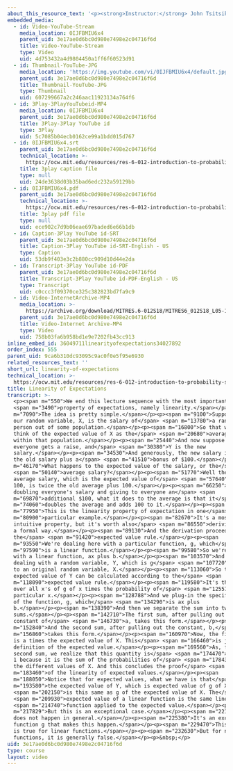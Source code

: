 ```yaml
---
about_this_resource_text: '<p><strong>Instructor:</strong> John Tsitsiklis</p>'
embedded_media:
  - id: Video-YouTube-Stream
    media_location: 0IJFBMIU6x4
    parent_uid: 3e17ae0d6bc0d980e7498e2c04716f6d
    title: Video-YouTube-Stream
    type: Video
    uid: 4d753432a4d9804450a1ff6f60523d91
  - id: Thumbnail-YouTube-JPG
    media_location: 'https://img.youtube.com/vi/0IJFBMIU6x4/default.jpg'
    parent_uid: 3e17ae0d6bc0d980e7498e2c04716f6d
    title: Thumbnail-YouTube-JPG
    type: Thumbnail
    uid: 607299667a2c246aac11923134a764f6
  - id: 3Play-3PlayYouTubeid-MP4
    media_location: 0IJFBMIU6x4
    parent_uid: 3e17ae0d6bc0d980e7498e2c04716f6d
    title: 3Play-3Play YouTube id
    type: 3Play
    uid: 5c7085b04ecb0162ce99a1bdd015d767
  - id: 0IJFBMIU6x4.srt
    parent_uid: 3e17ae0d6bc0d980e7498e2c04716f6d
    technical_location: >-
      https://ocw.mit.edu/resources/res-6-012-introduction-to-probability-spring-2018/part-i-the-fundamentals/linearity-of-expectations/0IJFBMIU6x4.srt
    title: 3play caption file
    type: null
    uid: 24de3638d03b35bad6edc232a59129bb
  - id: 0IJFBMIU6x4.pdf
    parent_uid: 3e17ae0d6bc0d980e7498e2c04716f6d
    technical_location: >-
      https://ocw.mit.edu/resources/res-6-012-introduction-to-probability-spring-2018/part-i-the-fundamentals/linearity-of-expectations/0IJFBMIU6x4.pdf
    title: 3play pdf file
    type: null
    uid: ece902c7d9b06eae697baded6e66b1db
  - id: Caption-3Play YouTube id-SRT
    parent_uid: 3e17ae0d6bc0d980e7498e2c04716f6d
    title: Caption-3Play YouTube id-SRT-English - US
    type: Caption
    uid: 53db9f403e3c2b880cc909d10d44e2da
  - id: Transcript-3Play YouTube id-PDF
    parent_uid: 3e17ae0d6bc0d980e7498e2c04716f6d
    title: Transcript-3Play YouTube id-PDF-English - US
    type: Transcript
    uid: c0ccc3f09370ce325c382823bd7fa9c9
  - id: Video-InternetArchive-MP4
    media_location: >-
      https://archive.org/download/MITRES.6-012S18/MITRES6_012S18_L05-11_300k.mp4
    parent_uid: 3e17ae0d6bc0d980e7498e2c04716f6d
    title: Video-Internet Archive-MP4
    type: Video
    uid: 758b03fa6b958bd1e9e7202fb43cc913
inline_embed_id: 36049711linearityofexpectations34027892
order_index: 555
parent_uid: 9ca6b310dc93095c9ac0f0e5f95e6930
related_resources_text: ''
short_url: linearity-of-expectations
technical_location: >-
  https://ocw.mit.edu/resources/res-6-012-introduction-to-probability-spring-2018/part-i-the-fundamentals/linearity-of-expectations
title: Linearity of Expectations
transcript: >-
  <p><span m="550">We end this lecture sequence with the most important</span>
  <span m="3490">property of expectations, namely linearity.</span></p><p><span
  m="7090">The idea is pretty simple.</span></p><p><span m="9100">Suppose that
  our random variable, X, is the salary of</span> <span m="13780">a random
  person out of some population.</span></p><p><span m="16800">So that we can
  think of the expected value of X as the</span> <span m="20680">average salary
  within that population.</span></p><p><span m="25440">And now suppose that
  everyone gets a raise, and</span> <span m="30380">Y is the new
  salary.</span></p><p><span m="34530">And generously, the new salary is twice
  the old salary plus a</span> <span m="41510">bonus of $100.</span></p><p><span
  m="46170">What happens to the expected value of the salary, or the</span>
  <span m="50140">average salary?</span></p><p><span m="51770">Well the new
  average salary, which is the expected value of</span> <span m="57640">2X plus
  100, is twice the old average plus 100.</span></p><p><span m="66250">So
  doubling everyone's salary and giving to everyone an</span> <span
  m="69870">additional $100, what it does to the average is that it</span> <span
  m="74060">doubles the average and adds 100 to it.</span></p><p><span
  m="77950">This is the linearity property of expectation in one</span> <span
  m="80900">particular example.</span></p><p><span m="82670">It's a most
  intuitive property, but it's worth also</span> <span m="86550">deriving it in
  a formal way.</span></p><p><span m="89130">And the derivation proceeds through
  the</span> <span m="91420">expected value rule.</span></p><p><span
  m="93550">We're dealing here with a particular function, g, which</span> <span
  m="97590">is a linear function.</span></p><p><span m="99580">So we're dealing
  with a linear function, ax plus b.</span></p><p><span m="103570">And we're
  dealing with a random variable, Y, which is g</span> <span m="107720">applied
  to an original random variable, X.</span></p><p><span m="113060">So the
  expected value of Y can be calculated according to the</span> <span
  m="118090">expected value rule.</span></p><p><span m="119580">It's the sum
  over all x's of g of x times the probability of</span> <span m="125570">that
  particular x.</span></p><p><span m="128788">And we plug-in the specific form
  of the function, g, which</span> <span m="134290">is ax plus
  b.</span></p><p><span m="138390">And then we separate the sum into two
  sums.</span></p><p><span m="142710">The first sum, after pulling out a
  constant of</span> <span m="146730">a, takes this form.</span></p><p><span
  m="152840">And the second sum, after pulling out the constant, b,</span> <span
  m="156860">takes this form.</span></p><p><span m="160970">Now, the first sum
  is a times the expected value of X. This</span> <span m="166460">is just the
  definition of the expected value.</span></p><p><span m="169560">As, for the
  second sum, we realize that this quantity is</span> <span m="174470">equal to
  1 because it is the sum of the probabilities of</span> <span m="178430">all
  the different values of X. And this concludes the proof</span> <span
  m="183460">of the linearity of expected values.</span></p><p><span
  m="188050">Notice that for expected values, what we have is that</span> <span
  m="193580">the expected value of Y, which is expected value of g of X,</span>
  <span m="202150">is this same as g of the expected value of X. The</span>
  <span m="209930">expected value of a linear function is the same linear</span>
  <span m="214740">function applied to the expected value.</span></p><p><span
  m="217829">But this is an exceptional case.</span></p><p><span m="221180">This
  does not happen in general.</span></p><p><span m="225380">It's an exceptional
  function g that makes this happen.</span></p><p><span m="229470">This property
  is true for linear functions.</span></p><p><span m="232630">But for non-linear
  functions, it is generally false.</span></p><p>&nbsp;</p>
uid: 3e17ae0d6bc0d980e7498e2c04716f6d
type: course
layout: video
---
```

